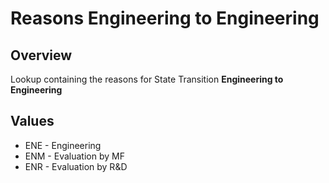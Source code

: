 # Reasons Engineering to Engineering

## Overview

Lookup containing the reasons for State Transition **Engineering to Engineering**

## Values

* ENE - Engineering
* ENM - Evaluation by MF
* ENR - Evaluation by R&D
